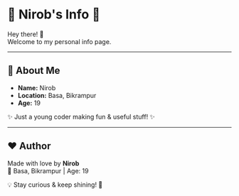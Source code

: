 # 🌸 Nirob's Info 🌸

Hey there! 👋  
Welcome to my personal info page.  

---

## 👤 About Me

- **Name:** Nirob  
- **Location:** Basa, Bikrampur  
- **Age:** 19  

✨ Just a young coder making fun & useful stuff! ✨

---

## ❤️ Author

Made with love by **Nirob**  
📍 Basa, Bikrampur | Age: 19  

💡 Stay curious & keep shining! 🌟
